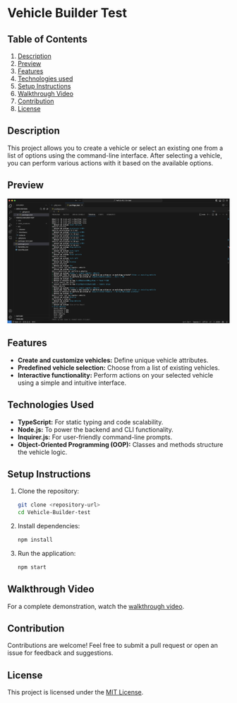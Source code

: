 # Vehicle Builder Test

## **Table of Contents**

1. [Description](#description)
2. [Preview](#preview)
3. [Features](#features)
4. [Technologies used](#technologies-used)
5. [Setup Instructions](#setup-instructions)
6. [Walkthrough Video](#walkthrough-video)
7. [Contribution](#contribution)
8. [License](#license)

## Description
This project allows you to create a vehicle or select an existing one from a list of options using the command-line interface. After selecting a vehicle, you can perform various actions with it based on the available options.

## Preview

![Vehicle Builder](Images/Vehicle-Builder-Screenshot.png)

## Features
- **Create and customize vehicles:** Define unique vehicle attributes.
- **Predefined vehicle selection:** Choose from a list of existing vehicles.
- **Interactive functionality:** Perform actions on your selected vehicle using a simple and intuitive interface.

## Technologies Used
- **TypeScript:** For static typing and code scalability.
- **Node.js:** To power the backend and CLI functionality.
- **Inquirer.js:** For user-friendly command-line prompts.
- **Object-Oriented Programming (OOP):** Classes and methods structure the vehicle logic.

## Setup Instructions
1. Clone the repository:
   ```bash
   git clone <repository-url>
   cd Vehicle-Builder-test
   ```
2. Install dependencies:
   ```bash
   npm install
   ```
3. Run the application:
   ```bash
   npm start
   ```

## Walkthrough Video
For a complete demonstration, watch the [walkthrough video](https://demoair.wondershare.com/dashboard/video/share?id=8bf4a80d-0ceb-40da-a05c-085bb3a584c5).

## Contribution
Contributions are welcome! Feel free to submit a pull request or open an issue for feedback and suggestions.

## License
This project is licensed under the [MIT License](LICENSE).